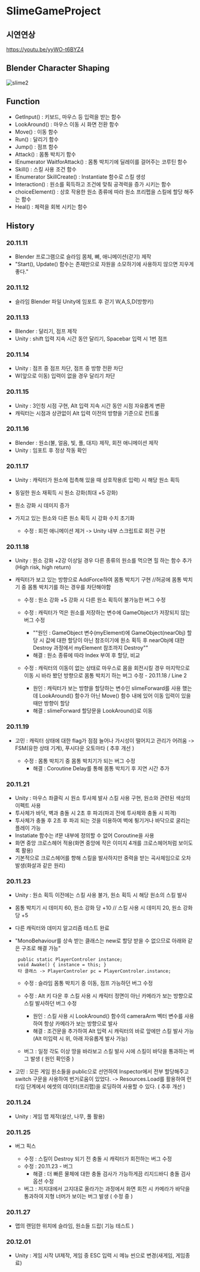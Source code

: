 # SlimeGameProject

## 시연연상
https://youtu.be/yyWO-t6BYZ4

## Blender Character Shaping 
![slime2](https://github.com/user-attachments/assets/599ad9fb-c146-4982-bdf6-b325c12f9b8e)

## Function

- GetInput() : 키보드, 마우스 등 입력을 받는 함수
- LookAround() : 마우스 이동 시 화면 전환 함수
- Move() : 이동 함수
- Run() : 달리기 함수
- Jump() : 점프 함수
- Attack() : 몸통 박치기 함수
- IEnumerator WaitforAttack() : 몸통 박치기에 딜레이를 걸어주는 코루틴 함수
- Skill() : 스킬 사용 조건 함수
- IEnumerator SkillCreate() : Instantiate 함수로 스킬 생성
- Interaction() : 원소를 획득하고 조건에 맞춰 공격력을 증가 시키는 함수
- choiceElement() : 상호 작용한 원소 종류에 따라 원소 프리펩을 스킬에 할당 해주는 함수
- Heal() : 체력을 회복 시키는 함수

## History
### 20.11.11
 -  Blender 프로그램으로 슬라임 몸체, 뼈, 애니메이션(걷기) 제작 
 -  "Start(), Update() 함수는 존재만으로 자원을 소모하기에 사용하지 않으면 지우게 좋다."
 
### 20.11.12
 - 슬라임 Blender 파일 Unity에 임포트 후 걷기 W,A,S,D(방향키) 
 
### 20.11.13
 - Blender : 달리기, 점프 제작
 - Unity : shift 입력 지속 시간 동안 달리기, Spacebar 입력 시 1번 점프 
 
### 20.11.14
 - Unity : 점프 중 점프 차단, 점프 중 방향 전환 차단
 - W(앞으로 이동) 입력이 없을 경우 달리기 차단
 
### 20.11.15
 - Unity : 3인칭 시점 구현, Alt 입력 지속 시간 동안 시점 자유롭게 변환
 - 캐릭터는 시점과 상관없이 Alt 입력 이전의 방향을 기준으로 컨트롤 
 
### 20.11.16
 - Blender : 원소(불, 얼음, 빛, 풀, 대지) 제작, 회전 애니메이션 제작 
 - Unity : 임포트 후 정상 작동 확인 
 
### 20.11.17
 - Unity : 캐릭터가 원소에 접촉해 있을 때 상호작용(E 입력) 시 해당 원소 획득
 - 동일한 원소 재획득 시 원소 강화(최대 +5 강화)
 - 원소 강화 시 데미지 증가
 - 가지고 있는 원소와 다른 원소 획득 시 강화 수치 초기화
 
    * 수정 : 회전 애니메이션 제거 -> Unity 내부 스크립트로 회전 구현 
    
### 20.11.18
 - Unity : 원소 강화 +2강 이상일 경우 다른 종류의 원소를 먹으면 힐 하는 함수 추가(High risk, high return)
 - 캐릭터가 보고 있는 방향으로 AddForce하여 몸통 박치기 구현 //허공에 몸통 박치기 중 몸통 박치기를 하는 경우를 차단해야함
 
    * 수정 : 원소 강화 +5 강화 시 다른 원소 획득이 불가능한 버그 수정 
    
    * 수정 : 캐릭터가 먹은 원소를 저장하는 변수에 GameObject가 저장되지 않는 버그 수정 
       - ""원인 : GameObject 변수(myElement)에 GameObject(nearObj) 할당 시 값에 대한 할당이 아닌 참조이기에
                  원소 획득 후 nearObj에 대한 Destroy 과정에서 myElement 참조까지 Destroy""
       - 해결 : 원소 종류에 따라 Index 부여 후 할당, 비교
       
    * 수정 : 캐릭터의 이동이 없는 상태로 마우스로 몸을 회전시킬 경우 마지막으로 이동 시 바라 봤던 방향으로
             몸통 박치기 하는 버그 수정 - 20.11.18 / Line 2
       - 원인 : 캐릭터가 보는 방향을 할당하는 변수인 slimeForward를 사용 했는데 LookAround() 함수가 아닌
                Move() 함수 내에 있어 이동 입력이 있을 때만 방향이 할당
       - 해결 : slimeForward 할당문을 LookAround()로 이동
      
### 20.11.19
 - 고민 : 캐릭터 상태에 대한 flag가 점점 늘어나 가시성이 떨어지고 관리가 어려움 
    -> FSM(유한 상태 기계), 푸시다운 오토마타 ( 추후 개선 )
 
    * 수정 : 몸통 박치기 중 몸통 박치기가 되는 버그 수정 
       - 해결 : Coroutine Delay를 통해 몸통 박치기 후 지연 시간 추가
       
### 20.11.21
 - Unity : 마우스 좌클릭 시 원소 투사체 발사 스킬 사용 구현, 원소와 관련된 색상의 이펙트 사용
 - 투사체가 바닥, 벽과 충돌 시 2초 후 파괴(파괴 전에 투사체와 충돌 시 피격)
 - 투사체가 충돌 후 2초 후 파괴 되는 것을 이용하여 벽에 튕기거나 바닥으로 굴리는 플레이 가능
 - Instatiate 함수는 if문 내부에 정의할 수 없어 Coroutine을 사용
 - 화면 중앙 크로스헤어 적용(화면 중앙에 작은 이미지 4개를 크로스헤어처럼 보이도록 활용)
 - 기본적으로 크로스헤어를 향해 스킬을 발사하지만 중력을 받는 곡사체임으로 오차 발생(화살과 같은 원리)
 
 ### 20.11.23
 - Unity : 원소 획득 이전에는 스킬 사용 불가, 원소 획득 시 해당 원소의 스킬 발사
 - 몸통 박치기 시 데미지 60, 원소 강화 당 +10 // 스킬 사용 시 데미지 20, 원소 강화당 +5
 - 다른 캐릭터와 데미지 알고리즘 테스트 완료
 - "MonoBehaviour를 상속 받는 클래스는 new로 할당 받을 수 없으므로 아래와 같은 구조로 해결 가능"
 
        public static PlayerControler instance;
        void Awake() { instance = this; }
        타 클래스 -> PlayerControler pc = PlayerControler.instance;
        
    * 수정 : 슬라임 몸통 박치기 중 이동, 점프 가능하던 버그 수정
    
    * 수정 : Alt 키 다운 후 스킬 사용 시 캐릭터 정면이 아닌 카메라가 보는 방향으로 스킬 발사하던 버그 수정
       - 원인 : 스킬 사용 시 LookAround() 함수의 cameraArm 벡터 변수를 사용하여 항상 카메라가 보는 방향으로 발사
       - 해결 : 조건문을 추가하여 Alt 입력 시 캐릭터의 바로 앞에만 스킬 발사 가능(Alt 미입력 시 위, 아래 자유롭게 발사 가능)
       
    * 버그 : 일정 각도 이상 땅을 바라보고 스킬 발사 시에 스킬이 바닥을 통과하는 버그 발생 ( 원인 확인중 )
    
 - 고민 : 모든 게임 원소들을 public으로 선언하여 Inspector에서 전부 할당해주고 switch 구문을 사용하여 번거로움이 있었다.
    -> Resources.Load를 활용하여 런타임 단계에서 에셋의 데이터(프리팹)을 로딩하여 사용할 수 있다. ( 추후 개선 )
    
### 20.11.24
 - Unity : 게임 맵 제작(설산, 나무, 풀 활용)

### 20.11.25
 - 버그 픽스
 
    * 수정 : 스킬이 Destroy 되기 전 충돌 시 캐릭터가 회전하는 버그 수정
    * 수정 : 20.11.23 - 버그
       - 해결 : 더 빠른 물체에 대한 충돌 검사가 가능하게끔 리지드바디 충돌 검사 옵션 수정
    * 버그 : 저지대에서 고지대로 올라가는 과정에서 화면 회전 시 카메라가 바닥을 통과하여 지형 너머가 보이는 버그 발생 ( 수정 중 )
    
### 20.11.27
 - 맵의 랜덤한 위치에 슬라임, 원소들 드랍( 기능 테스트 )
    
### 20.12.01
 - Unity : 게임 시작 UI제작, 게임 중 ESC 입력 시 메뉴 씬으로 변경(새게임, 게임종료)
